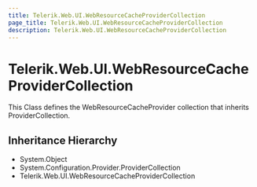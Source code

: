 ```yaml
---
title: Telerik.Web.UI.WebResourceCacheProviderCollection
page_title: Telerik.Web.UI.WebResourceCacheProviderCollection
description: Telerik.Web.UI.WebResourceCacheProviderCollection
---
```


# Telerik.Web.UI.WebResourceCacheProviderCollection

This Class defines the WebResourceCacheProvider collection that inherits ProviderCollection.

## Inheritance Hierarchy

* System.Object
* System.Configuration.Provider.ProviderCollection
* Telerik.Web.UI.WebResourceCacheProviderCollection

